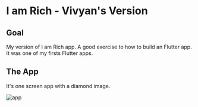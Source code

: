 # I am Rich - Vivyan's Version 

## Goal
My version of I am Rich app. A good exercise to how to build an Flutter app. It was one of my firsts Flutter apps.

## The App
It's one screen app with a diamond image.

![app](https://uploaddeimagens.com.br/imagens/-qlQ9ps)
